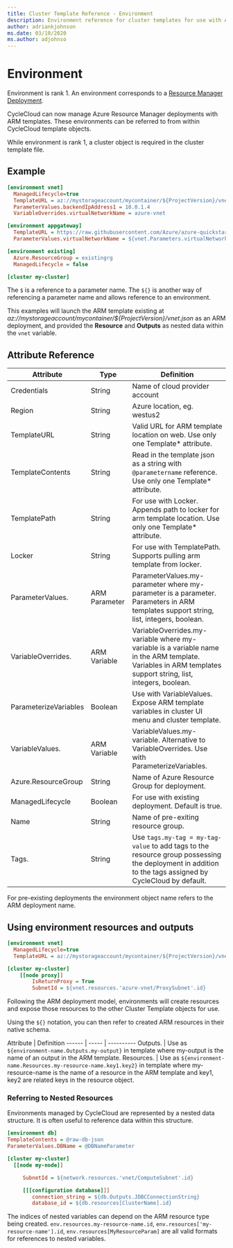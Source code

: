 ```yaml
---
title: Cluster Template Reference - Environment
description: Environment reference for cluster templates for use with Azure CycleCloud
author: adriankjohnson
ms.date: 03/10/2020
ms.author: adjohnso
---
```


# Environment

Environment is rank 1.  An environment corresponds to a [Resource Manager Deployment](/azure/azure-resource-manager/resource-group-template-deploy).

CycleCloud can now manage Azure Resource Manager deployments with ARM templates. These environments can be referred to from within CycleCloud template objects.

While environment is rank 1, a cluster object is required in the cluster template file.

## Example

```ini
[environment vnet]
  ManagedLifecycle=true
  TemplateURL = az://mystorageaccount/mycontainer/${ProjectVersion}/vnet.json
  ParameterValues.backendIpAddress1 = 10.0.1.4
  VariableOverrides.virtualNetworkName = azure-vnet

[environment appgateway]
  TemplateURL = https://raw.githubusercontent.com/Azure/azure-quickstart-templates/master/101-application-gateway-waf/azuredeploy.json
  ParameterValues.virtualNetworkName = ${vnet.Parameters.virtualNetworkName}

[environment existing]
  Azure.ResourceGroup = existingrg
  ManagedLifecycle = false

[cluster my-cluster]
```

The `$` is a reference to a parameter name. The `${}` is another way of referencing a parameter name and allows reference to an environment.

This examples will launch the ARM template existing at _az://mystorageaccount/mycontainer/${ProjectVersion}/vnet.json_ as an ARM deployment, and provided the **Resource** and **Outputs** as nested data within the `vnet` variable.

## Attribute Reference

Attribute | Type | Definition
------ | ----- | ----------
Credentials | String | Name of cloud provider account
Region | String | Azure location, eg. westus2
TemplateURL | String | Valid URL for ARM template location on web. Use only one Template* attribute.
TemplateContents | String | Read in the template json as a string with `@parametername` reference. Use only one Template* attribute.
TemplatePath | String | For use with Locker. Appends path to locker for arm template location. Use only one Template* attribute.
Locker | String | For use with TemplatePath. Supports pulling arm template from locker.
ParameterValues. | ARM Parameter | ParameterValues.my-parameter where my-parameter is a parameter. Parameters in ARM templates support string, list, integers, boolean.
VariableOverrides. | ARM Variable | VariableOverrides.my-variable where my-variable is a variable name in the ARM template. Variables in ARM templates support string, list, integers, boolean.
ParameterizeVariables | Boolean | Use with VariableValues. Expose ARM template variables in cluster UI menu and cluster template.
VariableValues. | ARM Variable | VariableValues.my-variable. Alternative to VariableOverrides. Use with ParameterizeVariables.
Azure.ResourceGroup | String | Name of Azure Resource Group for deployment.
ManagedLifecycle | Boolean | For use with existing deployment. Default is true.
Name | String | Name of pre-exiting resource group.
Tags. | String | Use `tags.my-tag = my-tag-value` to add tags to the resource group possessing the deployment in addition to the tags assigned by CycleCloud by default.

For pre-existing deployments the environment object name refers to the ARM deployment name.

## Using environment resources and outputs

```ini
[environment vnet]
  ManagedLifecycle=true
  TemplateURL = az://mystorageaccount/mycontainer/${ProjectVersion}/vnet.json

[cluster my-cluster]
    [[node proxy]]
        IsReturnProxy = True
        SubnetId = ${vnet.resources.'azure-vnet/ProxySubnet'.id}
```

Following the ARM deployment model, environments will create resources and expose those resources to the other Cluster Template objects for use.

Using the `${}` notation, you can then refer to created ARM resources in their native schema.

Attribute | Definition
------ | ----- | ----------
Outputs. | Use as `${environment-name.Outputs.my-output}` in template where my-output is the name of an output in the ARM template.
Resources. | Use as `${environment-name.Resources.my-resource-name.key1.key2}` in template where my-resource-name is the name of a resource in the ARM template and key1, key2 are related keys in the resource object.

### Referring to Nested Resources

Environments managed by CycleCloud are represented by a nested data structure.  It is often useful to reference data within this structure.

```ini
[environment db]
TemplateContents = @raw-db-json
ParameterValues.DBName = @DBNameParameter

[cluster my-cluster]
  [[node my-node]]

     SubnetId = ${network.resources.'vnet/ComputeSubnet'.id}

     [[[configuration database]]]
        connection_string = ${db.Outputs.JDBCConnectionString}
        database_id = ${db.resources[ClusterName].id}
```

The indices of nested variables can depend on the ARM resource type being created. `env.resources.my-resource-name.id`, `env.resources['my-resource-name'].id`, `env.resources[MyResourceParam]` are all valid formats for references to nested variables. 